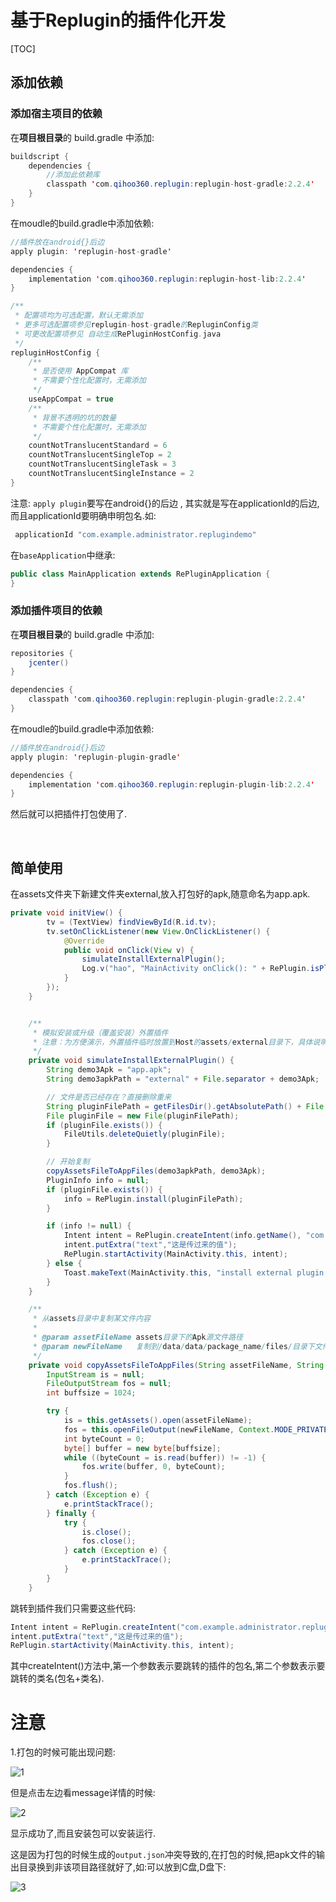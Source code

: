 # 基于Replugin的插件化开发

[TOC]

## 添加依赖

### 添加宿主项目的依赖

在**项目根目录**的 build.gradle 中添加:

~~~~java
buildscript {
    dependencies {
        //添加此依赖库
        classpath 'com.qihoo360.replugin:replugin-host-gradle:2.2.4'
    }
}
~~~~

在moudle的build.gradle中添加依赖:

~~~~java
//插件放在android{}后边
apply plugin: 'replugin-host-gradle'

dependencies {
    implementation 'com.qihoo360.replugin:replugin-host-lib:2.2.4'
}

/**
 * 配置项均为可选配置，默认无需添加
 * 更多可选配置项参见replugin-host-gradle的RepluginConfig类
 * 可更改配置项参见 自动生成RePluginHostConfig.java
 */
repluginHostConfig {
    /**
     * 是否使用 AppCompat 库
     * 不需要个性化配置时，无需添加
     */
    useAppCompat = true
    /**
     * 背景不透明的坑的数量
     * 不需要个性化配置时，无需添加
     */
    countNotTranslucentStandard = 6
    countNotTranslucentSingleTop = 2
    countNotTranslucentSingleTask = 3
    countNotTranslucentSingleInstance = 2
}
~~~~

注意: `apply plugin`要写在android{}的后边 , 其实就是写在applicationId的后边,而且applicationId要明确申明包名.如: 

~~~~java
 applicationId "com.example.administrator.replugindemo"
~~~~

在`baseApplication`中继承:

~~~~java
public class MainApplication extends RePluginApplication {
}
~~~~



### 添加插件项目的依赖

在**项目根目录**的 build.gradle 中添加:

~~~~java
repositories {
    jcenter()
}

dependencies {
    classpath 'com.qihoo360.replugin:replugin-plugin-gradle:2.2.4'
}
~~~~

在moudle的build.gradle中添加依赖:

~~~~java
//插件放在android{}后边
apply plugin: 'replugin-plugin-gradle'

dependencies {
    implementation 'com.qihoo360.replugin:replugin-plugin-lib:2.2.4'
}
~~~~

然后就可以把插件打包使用了.

​	

## 简单使用

在assets文件夹下新建文件夹external,放入打包好的apk,随意命名为app.apk.

~~~~java
private void initView() {
        tv = (TextView) findViewById(R.id.tv);
        tv.setOnClickListener(new View.OnClickListener() {
            @Override
            public void onClick(View v) {
                simulateInstallExternalPlugin();
                Log.v("hao", "MainActivity onClick(): " + RePlugin.isPluginInstalled("app"));
            }
        });
    }


    /**
     * 模拟安装或升级（覆盖安装）外置插件
     * 注意：为方便演示，外置插件临时放置到Host的assets/external目录下，具体说明见README</p>
     */
    private void simulateInstallExternalPlugin() {
        String demo3Apk = "app.apk";
        String demo3apkPath = "external" + File.separator + demo3Apk;

        // 文件是否已经存在？直接删除重来
        String pluginFilePath = getFilesDir().getAbsolutePath() + File.separator + demo3Apk;
        File pluginFile = new File(pluginFilePath);
        if (pluginFile.exists()) {
            FileUtils.deleteQuietly(pluginFile);
        }

        // 开始复制
        copyAssetsFileToAppFiles(demo3apkPath, demo3Apk);
        PluginInfo info = null;
        if (pluginFile.exists()) {
            info = RePlugin.install(pluginFilePath);
        }

        if (info != null) {
            Intent intent = RePlugin.createIntent(info.getName(), "com.example.administrator.replugintwodemo.MainActivity");
            intent.putExtra("text","这是传过来的值");
            RePlugin.startActivity(MainActivity.this, intent);
        } else {
            Toast.makeText(MainActivity.this, "install external plugin failed", Toast.LENGTH_SHORT).show();
        }
    }

    /**
     * 从assets目录中复制某文件内容
     *
     * @param assetFileName assets目录下的Apk源文件路径
     * @param newFileName   复制到/data/data/package_name/files/目录下文件名
     */
    private void copyAssetsFileToAppFiles(String assetFileName, String newFileName) {
        InputStream is = null;
        FileOutputStream fos = null;
        int buffsize = 1024;

        try {
            is = this.getAssets().open(assetFileName);
            fos = this.openFileOutput(newFileName, Context.MODE_PRIVATE);
            int byteCount = 0;
            byte[] buffer = new byte[buffsize];
            while ((byteCount = is.read(buffer)) != -1) {
                fos.write(buffer, 0, byteCount);
            }
            fos.flush();
        } catch (Exception e) {
            e.printStackTrace();
        } finally {
            try {
                is.close();
                fos.close();
            } catch (Exception e) {
                e.printStackTrace();
            }
        }
    }
~~~~



跳转到插件我们只需要这些代码:

~~~~java
Intent intent = RePlugin.createIntent("com.example.administrator.replugintwodemo","com.example.administrator.replugintwodemo.MainActivity");
intent.putExtra("text","这是传过来的值");
RePlugin.startActivity(MainActivity.this, intent);
~~~~

其中createIntent()方法中,第一个参数表示要跳转的插件的包名,第二个参数表示要跳转的类名(包名+类名).

# 注意

1.打包的时候可能出现问题:

![1](C:\Users\dell\Desktop\HaoNote\基于Replugin的插件化开发\1.png)

但是点击左边看message详情的时候:

![2](C:\Users\dell\Desktop\HaoNote\基于Replugin的插件化开发\2.png)

显示成功了,而且安装包可以安装运行.

这是因为打包的时候生成的`output.json`冲突导致的,在打包的时候,把apk文件的输出目录换到非该项目路径就好了,如:可以放到C盘,D盘下:

![3](C:\Users\dell\Desktop\HaoNote\基于Replugin的插件化开发\3.png)